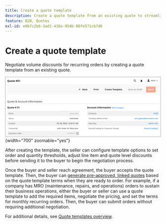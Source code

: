 ```yaml
---
title: Create a quote template
description: Create a quote template from an existing quote to streamline quote negotiation for recurring orders.=
feature: B2B, Quotes
exl-id: e0b7c2b6-3ad1-416e-954b-80fe571cb7d6
---
```

# Create a quote template

Negotiate volume discounts for recurring orders by creating a quote template from an existing quote.

![Create quote template from the admin](./assets/quote-template-create-from-admin.png){width="700" zoomable="yes"}

After creating the template, the seller can configure template options to set order and quantity thresholds, adjust line item and quote level discounts before sending it to the buyer to begin the negotiation process.

Once the buyer and seller reach agreement, the buyer accepts the quote template. Then, the buyer can [generate pre-approved, linked quotes](account-dashboard-my-quote-templates.md) based on the quote template terms when they are ready to order. For example, if a company has MRO (maintenance, repairs, and operations) orders to sustain their business operations, either the buyer or seller can use a quote template to add the required items, negotiate the pricing, and set the terms for monthly recurring orders. Then, the buyer can submit orders without requiring additional negotiation.

For additional details, see [Quote templates overview](quote-templates-overview.md).
